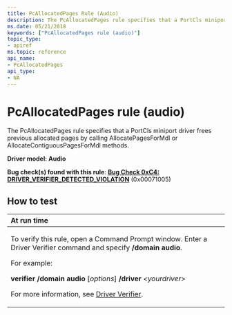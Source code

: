 ```yaml
---
title: PcAllocatedPages Rule (Audio)
description: The PcAllocatedPages rule specifies that a PortCls miniport driver frees previous allocated pages by calling AllocatePagesForMdl or AllocateContiguousPagesForMdl methods.
ms.date: 05/21/2018
keywords: ["PcAllocatedPages rule (audio)"]
topic_type:
- apiref
ms.topic: reference
api_name:
- PcAllocatedPages
api_type:
- NA
---
```


# PcAllocatedPages rule (audio)


The PcAllocatedPages rule specifies that a PortCls miniport driver frees previous allocated pages by calling AllocatePagesForMdl or AllocateContiguousPagesForMdl methods.

**Driver model: Audio**

**Bug check(s) found with this rule**: [**Bug Check 0xC4: DRIVER\_VERIFIER\_DETECTED\_VIOLATION**](../debugger/bug-check-0xc4--driver-verifier-detected-violation.md) (0x00071005)


## How to test

<table>
<colgroup>
<col width="100%" />
</colgroup>
<thead>
<tr class="header">
<th align="left">At run time</th>
</tr>
</thead>
<tbody>
<tr class="odd">
<td align="left"><p>To verify this rule, open a Command Prompt window. Enter a Driver Verifier command and specify <strong>/domain audio</strong>.</p>
<p>For example:</p>
<p><strong>verifier /domain audio</strong> [<em>options</em>] <strong>/driver</strong> <em>&lt;yourdriver&gt;</em></p>
<p>For more information, see <a href="/windows-hardware/drivers/devtest/driver-verifier" data-raw-source="[Driver Verifier](./driver-verifier.md)">Driver Verifier</a>.</p></td>
</tr>
</tbody>
</table>

 

